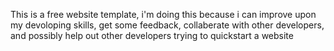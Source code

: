 This is a free website template, i'm doing this because i can improve upon my devoloping skills, get some feedback, collaberate with other developers, and possibly help out other developers trying to quickstart a website

